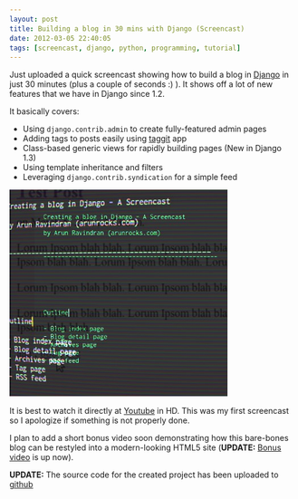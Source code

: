 ```yaml
---
layout: post
title: Building a blog in 30 mins with Django (Screencast)
date: 2012-03-05 22:40:05
tags: [screencast, django, python, programming, tutorial]
---
```


Just uploaded a quick screencast showing how to build a blog in [Django](https://www.djangoproject.com/) in just 30 minutes (plus a couple of seconds :) ). It shows off a lot of new features that we have in Django since 1.2. 

It basically covers:

- Using `django.contrib.admin` to create fully-featured admin pages
- Adding tags to posts easily using [taggit][taggit] app
- Class-based generic views for rapidly building pages (New in Django 1.3)
- Using template inheritance and filters
- Leveraging `django.contrib.syndication` for a simple feed

<a href="http://www.youtube.com/watch?v=srHZoj3ASmk&hd=1"><img src="/blog/img/django-blog.jpg" width="385" height="365" alt="Building a blog in 30 mins with Django (Screencast)" title="Building a blog in 30 mins with Django (Screencast)" class="alignright"/></a>

It is best to watch it directly at [Youtube](http://www.youtube.com/watch?v=srHZoj3ASmk&hd=1) in HD. This was my first screencast so I apologize if something is not properly done. 

I plan to add a short bonus video soon demonstrating how this bare-bones blog can be restyled into a modern-looking HTML5 site (__UPDATE:__ [Bonus video][bonus] is up now).  

__UPDATE:__ The source code for the created project has been uploaded to [github](https://github.com/arocks/django-blog-screencast) 

[taggit]: https://github.com/alex/django-taggit/
[bonus]: http://arunrocks.com/blog/2012/03/07/bonus_html5_makeover_for_the_django_blog/
